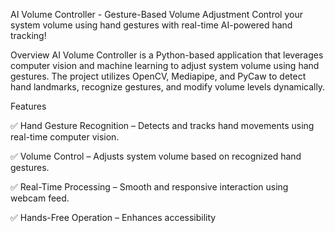 AI Volume Controller - Gesture-Based Volume Adjustment 
Control your system volume using hand gestures with real-time AI-powered hand tracking!

Overview
AI Volume Controller is a Python-based application that leverages computer vision and machine learning to adjust system volume using hand gestures. The project utilizes OpenCV, Mediapipe, and PyCaw to detect hand landmarks, recognize gestures, and modify volume levels dynamically.

Features

✅ Hand Gesture Recognition – Detects and tracks hand movements using real-time computer vision.

✅ Volume Control – Adjusts system volume based on recognized hand gestures.

✅ Real-Time Processing – Smooth and responsive interaction using webcam feed.

✅ Hands-Free Operation – Enhances accessibility







